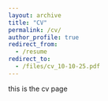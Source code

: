 ```yaml
---
layout: archive
title: "CV"
permalink: /cv/
author_profile: true
redirect_from:
  - /resume
redirect_to:
  - /files/cv_10-10-25.pdf
---
```


this is the cv page